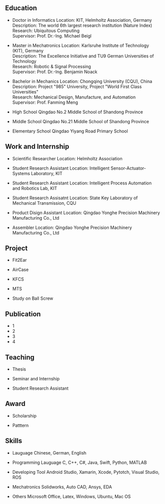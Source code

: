 ## Education
- Doctor in Informatics
Location: KIT, Helmholtz Association, Germany  
Description: The world 6th largest research institution (Nature Index)  
Research: Ubiquitous Computing  
Supervisor: Prof. Dr.-Ing. Michael Beigl  

- Master in Mechatronics
Location: Karlsruhe Institute of Technology (KIT), Germany  
Description: The Excellence Initiative and TU9 German Universities of Technology  
Research: Robotic & Signal Processing  
Supervisor: Prof. Dr.-Ing. Benjamin Noack  

- Bachelor in Mechanics
Location: Chongqing University (CQU), China  
Description: Project "985" University, Project "World First Class Universities"  
Research: Mechanical Design, Manufacture, and Automation  
Supervisor: Prof. Fanming Meng  

- High School
Qingdao No.2 Middle School of Shandong Province

- Middle School
Qingdao No.21 Middle School of Shandong Province

- Elementary School
Qingdao Yiyang Road Primary School

## Work and Internship
- Scientific Researcher
Location: Helmholtz Association

- Student Research Assistant
Location: Intelligent Sensor-Actuator-Systems Laboratory, KIT

- Student Research Assistant
Location: Intelligent Process Automation and Robotics Lab, KIT

- Student Research Assisatnt
Location: State Key Laboratory of Mechanical Transmission, CQU

- Product Disign Assistant
Location: Qingdao Yonghe Precision Machinery Manufacturing Co., Ltd

- Assembler
Location: Qingdao Yonghe Precision Machinery Manufacturing Co., Ltd


## Project
- Fit2Ear

- AirCase

- KFCS

- MTS

- Study on Ball Screw

## Publication
- 1
- 2
- 3
- 4

## Teaching
- Thesis

- Seminar and Internship

- Student Research Assistant

## Award
- Scholarship

- Patttern

## Skills
- Lauguage
Chinese, German, English

- Programming Lauguage
C, C++, C#, Java, Swift, Python, MATLAB

- Developing Tool
Android Studio, Xamarin, Xcode, Pytotch, Visual Studio, ROS

- Mechatronics
Solidworks, Auto CAD, Ansys, EDA

- Others
Microsoft Office, Latex, Windows, Ubuntu, Mac OS
